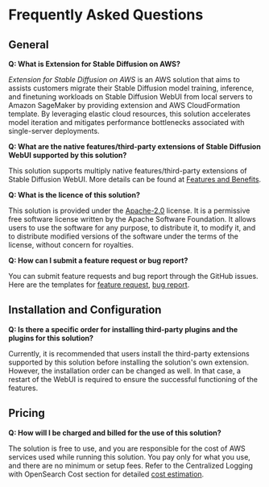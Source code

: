 # Frequently Asked Questions

## General

**Q: What is Extension for Stable Diffusion on AWS?**

*Extension for Stable Diffusion on AWS* is an AWS solution that aims to assists customers migrate their Stable Diffusion model training, inference, and finetuning workloads on Stable Diffusion WebUI from local servers to Amazon SageMaker by providing extension and AWS CloudFormation template. By leveraging elastic cloud resources, this solution accelerates model iteration and mitigates performance bottlenecks associated with single-server deployments. 


**Q: What are the native features/third-party extensions of Stable Diffusion WebUI supported by this solution?**

This solution supports multiply native features/third-party extensions of Stable Diffusion WebUI. More details can be found at [Features and Benefits](./solution-overview/features-and-benefits.md).

**Q: What is the licence of this solution?**

This solution is provided under the [Apache-2.0](https://www.apache.org/licenses/LICENSE-2.0) license. It is a permissive free software license written by the Apache Software Foundation. It allows users to use the software for any purpose, to distribute it, to modify it, and to distribute modified versions of the software under the terms of the license, without concern for royalties.


**Q: How can I submit a feature request or bug report?**

You can submit feature requests and bug report through the GitHub issues. Here are the templates for [feature request](https://github.com/awslabs/stable-diffusion-aws-extension/issues/new?assignees=&labels=feature-request%2Cneeds-triage&projects=&template=feature_request.yml&title=%28module+name%29%3A+%28short+issue+description%29), [bug report](https://github.com/awslabs/stable-diffusion-aws-extension/issues/new?assignees=&labels=bug%2Cneeds-triage&projects=&template=bug_report.yml&title=%28module+name%29%3A+%28short+issue+description%29).


## Installation and Configuration

**Q: Is there a specific order for installing third-party plugins and the plugins for this solution?**

Currently, it is recommended that users install the third-party extensions supported by this solution before installing the solution's own extension. However, the installation order can be changed as well. In that case, a restart of the WebUI is required to ensure the successful functioning of the features.


## Pricing

**Q: How will I be charged and billed for the use of this solution?**

The solution is free to use, and you are responsible for the cost of AWS services used while running this solution. You pay only for what you use, and there are no minimum or setup fees. Refer to the Centralized Logging with OpenSearch Cost section for detailed [cost estimation](./cost.md).

